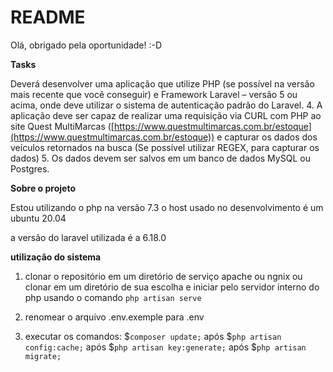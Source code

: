 # README

Olá, obrigado pela oportunidade! :-D

**Tasks**

Deverá desenvolver uma aplicação que utilize PHP (se possível na versão
mais recente que você conseguir) e Framework Laravel – versão 5 ou acima, onde
deve utilizar o sistema de autenticação padrão do Laravel. 4. A aplicação deve ser capaz de realizar uma requisição via CURL com PHP ao site
Quest MultiMarcas ([https://www.questmultimarcas.com.br/estoque](https://www.questmultimarcas.com.br/estoque)) e capturar os
dados dos veículos retornados na busca (Se possível utilizar REGEX, para capturar
os dados) 5. Os dados devem ser salvos em um banco de dados MySQL ou Postgres.

**Sobre o projeto**

Estou utilizando o php na versão 7.3 o host usado no desenvolvimento é um ubuntu 20.04

a versão do laravel utilizada é a 6.18.0

**utilização do sistema**

1. clonar o repositório em um diretório de serviço apache ou ngnix ou clonar em um diretório de sua escolha e iniciar pelo servidor interno do php usando o comando `php artisan serve`

2. renomear o arquivo .env.exemple para .env

3. executar os comandos:
   \$`composer update;` após
   \$`php artisan config:cache;` após
   \$`php artisan key:generate;` após
   \$`php artisan migrate;`
